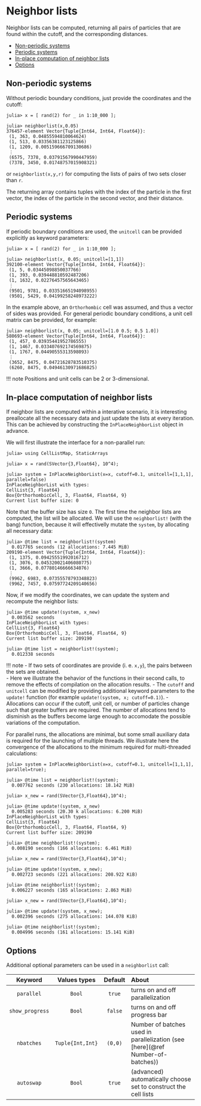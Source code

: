 # Neighbor lists

Neighbor lists can be computed, returning all pairs of particles that are found within the cutoff,
and the corresponding distances.  

- [Non-periodic systems](@ref)
- [Periodic systems](@ref)
- [In-place computation of neighbor lists](@ref)
- [Options](@ref)

## Non-periodic systems

Without periodic boundary conditions, just provide the coordinates and the cutoff:

```julia-repl
julia> x = [ rand(2) for _ in 1:10_000 ];

julia> neighborlist(x,0.05)
376457-element Vector{Tuple{Int64, Int64, Float64}}:
 (1, 363, 0.04855594810064624)
 (1, 513, 0.03356381123125866)
 (1, 1209, 0.005159666709130686)
 ⋮
 (6575, 7378, 0.03791567990447959)
 (7378, 3450, 0.01748757015908321)
```
or `neighborlist(x,y,r)` for computing the lists of pairs of two sets closer than `r`.

The returning array contains tuples with the index of the particle in the first vector, the index of the particle in the second vector, and their distance.

## Periodic systems

If periodic boundary conditions are used, the `unitcell` can be provided explicitly as keyword parameters:

```julia-repl
julia> x = [ rand(2) for _ in 1:10_000 ]; 

julia> neighborlist(x, 0.05; unitcell=[1,1])
392100-element Vector{Tuple{Int64, Int64, Float64}}:
 (1, 5, 0.03445098850037766)
 (1, 393, 0.039448810592487206)
 (1, 1632, 0.02276457565643465)
 ⋮
 (9501, 9781, 0.03351665194098955)
 (9501, 5429, 0.04199258248973222)
```

In the example above, an `Orthorhombic` cell was assumed, and thus a vector of sides was provided. For general
periodic boundary conditions, a unit cell matrix can be provided, for example:

```julia-repl
julia> neighborlist(x, 0.05; unitcell=[1.0 0.5; 0.5 1.0])
580693-element Vector{Tuple{Int64, Int64, Float64}}:
 (1, 457, 0.03935441952786555)
 (1, 1467, 0.033407692174569875)
 (1, 1767, 0.04490555313598093)
 ⋮
 (3652, 8475, 0.04721628783510375)
 (6260, 8475, 0.04946130971686825)
```

!!! note
    Positions and unit cells can be 2 or 3-dimensional.

## In-place computation of neighbor lists

If neighbor lists are computed within a interative scenario, it is interesting preallocate all the necessary
data and just update the lists at every iteration. This can be achieved by constructing the `InPlaceNeighborList` 
object in advance. 

We will first illustrate the interface for a non-parallel run:
```julia-repl
julia> using CellListMap, StaticArrays

julia> x = rand(SVector{3,Float64}, 10^4);

julia> system = InPlaceNeighborList(x=x, cutoff=0.1, unitcell=[1,1,1], parallel=false)
InPlaceNeighborList with types: 
CellList{3, Float64}
Box{OrthorhombicCell, 3, Float64, Float64, 9}
Current list buffer size: 0
```

Note that the buffer size has size `0`. The first time the neighbor lists are computed, the list will
be allocated. We will use the `neighborlist!` (with the bang) function, because it will effectivelly 
mutate the `system`, by allocating all necessary data:

```julia-repl
julia> @time list = neighborlist!(system)
  0.017765 seconds (12 allocations: 7.445 MiB)
209190-element Vector{Tuple{Int64, Int64, Float64}}:
 (1, 1375, 0.09425551992016712)
 (1, 3076, 0.045320021406080775)
 (1, 3666, 0.07780146666634076)
 ⋮
 (9962, 6983, 0.07355578793348823)
 (9962, 7457, 0.07597724209140656)
```

Now, if we modify the coordinates, we can update the system and recompute the neighbor lists:
```julia-repl
julia> @time update!(system, x_new)
  0.003562 seconds
InPlaceNeighborList with types: 
CellList{3, Float64}
Box{OrthorhombicCell, 3, Float64, Float64, 9}
Current list buffer size: 209190

julia> @time list = neighborlist!(system);
  0.012338 seconds
```

!!! note
    - If two sets of coordinates are provide (i. e. `x,y`), the pairs between the sets are
      obtained.  
    - Here we illustrate the behavior of the functions in their second calls, to remove the 
      effects of compilation on the allocation results.
    - The `cutoff` and `unitcell`  can be modified by providing additional keyword parameters
      to the `update!` function (for example `update!(system, x; cutoff=0.1)`).
    - Allocations can occur if the cutoff, unit cell, or number of particles change such
      that greater buffers are required. The number of allocations tend to disminish as 
      the buffers become large enough to accomodate the possible variations of the computation.

For parallel runs, the allocations are minimal, but some small auxiliary data is required for the
launching of multiple threads. We illustrate here the convergence of the allocations to the 
minimum required for multi-threaded calculations:

```julia-repl
julia> system = InPlaceNeighborList(x=x, cutoff=0.1, unitcell=[1,1,1], parallel=true);

julia> @time list = neighborlist!(system);
  0.007762 seconds (230 allocations: 18.142 MiB)

julia> x_new = rand(SVector{3,Float64},10^4);

julia> @time update!(system, x_new)
  0.005283 seconds (20.30 k allocations: 6.200 MiB)
InPlaceNeighborList with types: 
CellList{3, Float64}
Box{OrthorhombicCell, 3, Float64, Float64, 9}
Current list buffer size: 209190

julia> @time neighborlist!(system);
  0.008190 seconds (166 allocations: 6.461 MiB)

julia> x_new = rand(SVector{3,Float64},10^4);

julia> @time update!(system, x_new);
  0.002723 seconds (221 allocations: 208.922 KiB)

julia> @time neighborlist!(system);
  0.006227 seconds (165 allocations: 2.863 MiB)

julia> x_new = rand(SVector{3,Float64},10^4);

julia> @time update!(system, x_new);
  0.002396 seconds (275 allocations: 144.078 KiB)

julia> @time neighborlist!(system);
  0.004996 seconds (161 allocations: 15.141 KiB)
```

## Options

Additional optional parameters can be used in a `neighborlist` call:

| Keyword |  Values types | Default | About |
|:-------:|:-------:|:-------:|:------|
| `parallel` | `Bool`  | `true` | turns on and off parallelization |
| `show_progress` | `Bool` | `false` |  turns on and off progress bar | 
| `nbatches` | `Tuple{Int,Int}` | `(0,0)` |  Number of batches used in parallelization (see [here](@ref Number-of-batches)) | 
| `autoswap` | `Bool` | `true` |  (advanced) automatically choose set to construct the cell lists |




